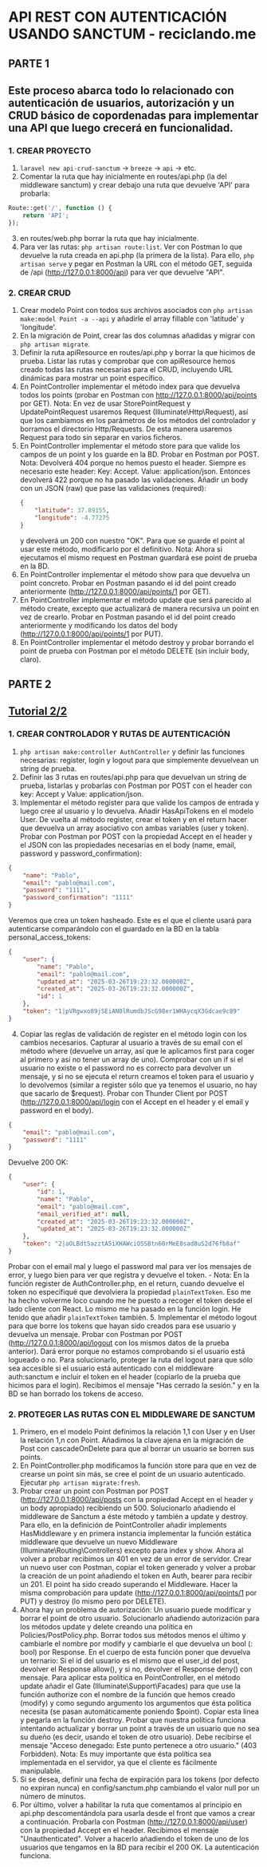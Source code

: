 # API REST CON AUTENTICACIÓN USANDO SANCTUM - reciclando.me

## PARTE 1
Este proceso abarca todo lo relacionado con autenticación de usuarios, autorización y un CRUD básico de copordenadas para implementar una API que luego crecerá en funcionalidad.
---
### 1.  CREAR PROYECTO
1. `laravel new api-crud-sanctum` -> `breeze` -> `api` -> etc.
2. Comentar la ruta que hay inicialmente en routes/api.php (la del middleware sanctum) y crear debajo una ruta que devuelve 'API' para probarla:
```php
Route::get('/', function () {
    return 'API';
});
```
3. en routes/web.php borrar la ruta que hay inicialmente.
4. Para ver las rutas: `php artisan route:list`. Ver con Postman lo que devuelve la ruta creada en api.php (la primera de la lista). Para ello, `php artisan serve` y pegar en Postman la URL con el método GET, seguida de /api (http://127.0.0.1:8000/api) para ver que devuelve "API".

### 2. CREAR CRUD
1. Crear modelo Point con todos sus archivos asociados con `php artisan make:model Point -a --api` y añadirle el array fillable con 'latitude' y 'longitude'.
2. En la migración de Point, crear las dos columnas añadidas y migrar con `php artisan migrate`.
3. Definir la ruta apiResource en routes/api.php y borrar la que hicimos de prueba. Listar las rutas y comprobar que con apiResource hemos creado todas las rutas necesarias para el CRUD, incluyendo URL dinámicas para mostrar un point específico.
4. En PointController implementar el método index para que devuelva todos los points (probar en Postman con http://127.0.0.1:8000/api/points por GET).
    Nota: En vez de usar StorePointRequest y UpdatePointRequest usaremos Request (Illuminate\Http\Request), así que los cambiamos en los parámetros de los métodos del controlador y borramos el directorio Http/Requests. De esta manera usaremos Request para todo sin separar en varios ficheros.
5. En PointController implementar el método store para que valide los campos de un point y los guarde en la BD. Probar en Postman por POST.
    Nota: Devolverá 404 porque no hemos puesto el header. Siempre es necesario este header: Key: Accept. Value: application/json. Entonces devolverá 422 porque no ha pasado las validaciones. Añadir un body con un JSON (raw) que pase las validaciones (required):
    ```json
    {
        "latitude": 37.89155,
        "longitude": -4.77275
    }
    ```
     y devolverá un 200 con nuestro "OK".
Para que se guarde el point al usar este método, modificarlo por el definitivo.
    Nota: Ahora si ejecutamos el mismo request en Postman guardará ese point de prueba en la BD.
6. En PointController implementar el método show para que devuelva un point concreto. Probar en Postman pasando el id del point creado anteriormente (http://127.0.0.1:8000/api/points/1 por GET).
7. En PointController implementar el método update que será parecido al método create, excepto que actualizará de manera recursiva un point en vez de crearlo. Probar en Postman pasando el id del point creado anteriormente y modificando los datos del body (http://127.0.0.1:8000/api/points/1 por PUT).
8. En PointController implementar el método destroy y probar borrando el point de prueba con Postman por el método DELETE (sin incluir body, claro).

## PARTE 2
[Tutorial 2/2](https://www.youtube.com/watch?v=7pCDK321ckE)
---
### 1. CREAR CONTROLADOR Y RUTAS DE AUTENTICACIÓN
1. `php artisan make:controller AuthController` y definir las funciones necesarias: register, login y logout para que simplemente devuelvean un string de prueba.
2. Definir las 3 rutas en routes/api.php para que devuelvan un string de prueba, listarlas y probarlas con Postman por POST con el header con key: Accept y Value: application/json.
3. Implementar el método register para que valide los campos de entrada y luego cree al usuario y lo devuelva. Añadir HasApiTokens en el modelo User. De vuelta al método register, crear el token y en el return hacer que devuelva un array asociativo con ambas variables (user y token). Probar con Postman por POST con la propiedad Accept en el header y el JSON con las propiedades necesarias en el body (name, email, password y password_confirmation):
```json
{
    "name": "Pablo",
    "email": "pablo@mail.com",
    "password": "1111",
    "password_confirmation": "1111"
}
```
Veremos que crea un token hasheado. Este es el que el cliente usará para autenticarse comparándolo con el guardado en la BD en la tabla personal_access_tokens:
```json
{
    "user": {
        "name": "Pablo",
        "email": "pablo@mail.com",
        "updated_at": "2025-03-26T19:23:32.000000Z",
        "created_at": "2025-03-26T19:23:32.000000Z",
        "id": 1
    },
    "token": "1|pVRgwxo89jSEiAN0lRumdbJScG98er1WHAycqX3Gdcae9c89"
}
```
4. Copiar las reglas de validación de register en el método login con los cambios necesarios. Capturar al usuario a través de su email con el método where (devuelve un array, así que le aplicamos first para coger al primero y así no tener un array de uno). Comprobar con un if si el usuario no existe o el password no es correcto para devolver un mensaje, y si no se ejecuta el return creamos el token para el usuario y lo devolvemos (similar a register sólo que ya tenemos el usuario, no hay que sacarlo de $request). Probar con Thunder Client por POST (http://127.0.0.1:8000/api/login con el Accept en el header y el email y password en el body).
```json
{
    "email": "pablo@mail.com",
    "password": "1111"
}
```
Devuelve 200 OK:
```json
{
    "user": {
        "id": 1,
        "name": "Pablo",
        "email": "pablo@mail.com",
        "email_verified_at": null,
        "created_at": "2025-03-26T19:23:32.000000Z",
        "updated_at": "2025-03-26T19:23:32.000000Z"
    },
    "token": "2|aOLBdtSazztA5iXHAWciO5SBtn60rMeE8sad8uS2d76fb8af"
}
```
Probar con el email mal y luego el password mal para ver los mensajes de error, y luego bien para ver que registra y devuelve el token.
    - Nota: En la función register de AuthController.php, en el return, cuando devuelve el token no especifiqué que devolviera la propiedad `plainTextToken`. Eso me ha hecho volverme loco cuando me he puesto a recoger el token desde el lado cliente con React. Lo mismo me ha pasado en la función login. He tenido que añadir `plainTextToken` también.
5. Implementar el método logout para que borre los tokens que hayan sido creados para ese usuario y devuelva un mensaje. Probar con Postman por POST (http://127.0.0.1:8000/api/logout con los mismos datos de la prueba anterior). Dará error porque no estamos comprobando si el usuario está logueado o no. Para solucionarlo, proteger la ruta del logout para que sólo sea accesible si el usuario está autenticado con el middleware auth:sanctum e incluir el token en el header (copiarlo de la prueba que hicimos para el login). Recibimos el mensaje "Has cerrado la sesión." y en la BD se han borrado los tokens de acceso.

### 2. PROTEGER LAS RUTAS CON EL MIDDLEWARE DE SANCTUM
1. Primero, en el modelo Point definimos la relación 1,1 con User y en User la relación 1,n con Point. Añadimos la clave ajena en la migración de Post con cascadeOnDelete para que al borrar un usuario se borren sus points.
2. En PointController.php modificamos la función store para que en vez de crearse un point sin más, se cree el point de un usuario autenticado. Ejecutar `php artisan migrate:fresh`.
3. Probar crear un point con Postman por POST (http://127.0.0.1:8000/api/posts con la propiedad Accept en el header y un body apropiado) recibiendo un 500. Solucionarlo añadiendo el middleware de Sanctum a éste método y también a update y destroy. Para ello, en la definición de PointController añadir implements HasMiddleware y en primera instancia implementar la función estática middleware que devuelve un nuevo Middleware (Illuminate\Routing\Controllers) excepto para index y show. Ahora al volver a probar recibimos un 401 en vez de un error de servidor. Crear un nuevo user con Postman, copiar el token generado y volver a probar la creación de un point añadiendo el token en Auth, bearer para recibir un 201. El point ha sido creado superando el Middleware. Hacer la misma comprobación para update (http://127.0.0.1:8000/api/points/1 por PUT) y destroy (lo mismo pero por DELETE).
4. Ahora hay un problema de autorización: Un usuario puede modificar y borrar el point de otro usuario. Solucionarlo añadiendo autorización para los métodos update y delete creando una política en Policies/PostPolicy.php. Borrar todos sus métodos menos el último y cambiarle el nombre por modify y cambiarle el que devuelva un bool (: bool) por Response. En el cuerpo de esta función poner que devuelva un ternario: Si el id del usuario es el mismo que el user_id del post, devolver el Response allow(), y si no, devolver el Response deny() con mensaje. Para aplicar esta política en PointController, en el método update añadir el Gate (Illuminate\Support\Facades) para que use la función authorize con el nombre de la función que hemos creado (modify) y como segundo argumento los argumentos que ésta política necesita (se pasan automáticamente poniendo $point). Copiar esta línea y pegarla en la función destroy. Probar que nuestra política funciona intentando actualizar y borrar un point a través de un usuario que no sea su dueño (es decir, usando el token de otro usuario). Debe recibirse el mensaje "Acceso denegado: Este punto pertenece a otro usuario." (403 Forbidden).
    Nota: Es muy importante que ésta política sea implementada en el servidor, ya que el cliente es fácilmente manipulable.
5. Si se desea, definir una fecha de expiración para los tokens (por defecto no expiran nunca) en config/sanctum.php cambiando el valor null por un número de minutos.
6. Por último, volver a habilitar la ruta que comentamos al principio en api.php descomentándola para usarla desde el front que vamos a crear a continuación. Probarla con Postman (http://127.0.0.1:8000/api/user) con la propiedad Accept en el header. Recibimos el mensaje "Unauthenticated". Volver a hacerlo añadiendo el token de uno de los usuarios que tengamos en la BD para recibir el 200 OK. La autenticación funciona.
